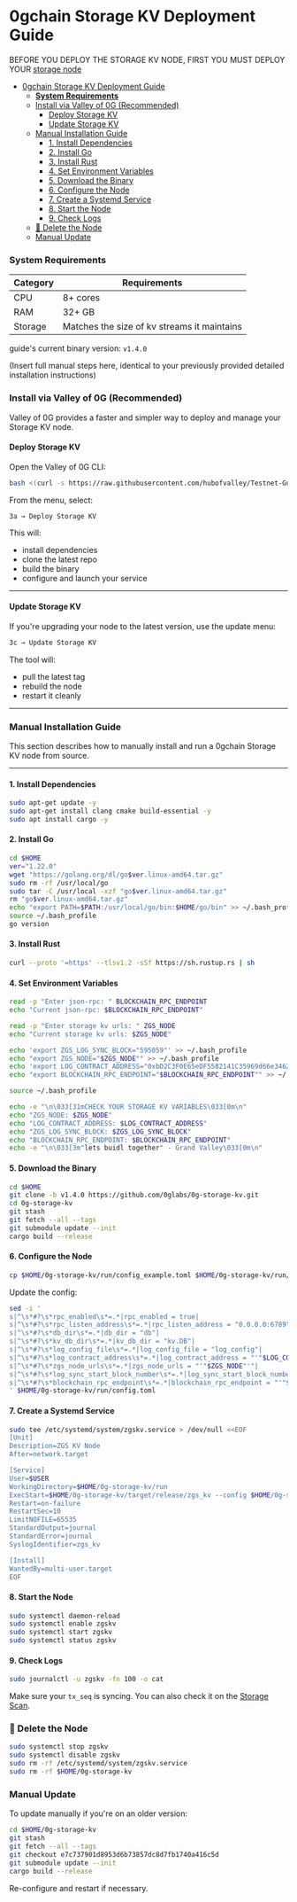 # 0gchain Storage KV Deployment Guide

BEFORE YOU DEPLOY THE STORAGE KV NODE, FIRST YOU MUST DEPLOY YOUR [storage node](https://github.com/hubofvalley/Testnet-Guides/blob/main/0g%20(zero-gravity)/storage-node.md)

- [0gchain Storage KV Deployment Guide](#0gchain-storage-kv-deployment-guide)
    - [**System Requirements**](#system-requirements)
    - [Install via Valley of 0G (Recommended)](#install-via-valley-of-0g-recommended)
      - [Deploy Storage KV](#deploy-storage-kv)
      - [Update Storage KV](#update-storage-kv)
    - [Manual Installation Guide](#manual-installation-guide)
      - [1. Install Dependencies](#1-install-dependencies)
      - [2. Install Go](#2-install-go)
      - [3. Install Rust](#3-install-rust)
      - [4. Set Environment Variables](#4-set-environment-variables)
      - [5. Download the Binary](#5-download-the-binary)
      - [6. Configure the Node](#6-configure-the-node)
      - [7. Create a Systemd Service](#7-create-a-systemd-service)
      - [8. Start the Node](#8-start-the-node)
      - [9. Check Logs](#9-check-logs)
    - [🔻 Delete the Node](#-delete-the-node)
    - [Manual Update](#manual-update)

### **System Requirements**

| Category | Requirements                                |
| -------- | ------------------------------------------- |
| CPU      | 8+ cores                                    |
| RAM      | 32+ GB                                      |
| Storage  | Matches the size of kv streams it maintains |

guide's current binary version: `v1.4.0`

(Insert full manual steps here, identical to your previously provided detailed installation instructions)

### Install via Valley of 0G (Recommended)

Valley of 0G provides a faster and simpler way to deploy and manage your Storage KV node.

#### Deploy Storage KV

Open the Valley of 0G CLI:
```bash
bash <(curl -s https://raw.githubusercontent.com/hubofvalley/Testnet-Guides/main/0g%20\(zero-gravity\)/resources/valleyof0G.sh)
```

From the menu, select:
```
3a → Deploy Storage KV
```

This will:
- install dependencies
- clone the latest repo
- build the binary
- configure and launch your service

---

#### Update Storage KV

If you're upgrading your node to the latest version, use the update menu:

```bash
3c → Update Storage KV
```

The tool will:
- pull the latest tag
- rebuild the node
- restart it cleanly

---

### Manual Installation Guide

This section describes how to manually install and run a 0gchain Storage KV node from source.

---

#### 1. Install Dependencies

```bash
sudo apt-get update -y
sudo apt-get install clang cmake build-essential -y
sudo apt install cargo -y
```

#### 2. Install Go

```bash
cd $HOME
ver="1.22.0"
wget "https://golang.org/dl/go$ver.linux-amd64.tar.gz"
sudo rm -rf /usr/local/go
sudo tar -C /usr/local -xzf "go$ver.linux-amd64.tar.gz"
rm "go$ver.linux-amd64.tar.gz"
echo "export PATH=$PATH:/usr/local/go/bin:$HOME/go/bin" >> ~/.bash_profile
source ~/.bash_profile
go version
```

#### 3. Install Rust

```bash
curl --proto '=https' --tlsv1.2 -sSf https://sh.rustup.rs | sh
```

#### 4. Set Environment Variables

```bash
read -p "Enter json-rpc: " BLOCKCHAIN_RPC_ENDPOINT
echo "Current json-rpc: $BLOCKCHAIN_RPC_ENDPOINT"

read -p "Enter storage kv urls: " ZGS_NODE
echo "Current storage kv urls: $ZGS_NODE"

echo 'export ZGS_LOG_SYNC_BLOCK="595059"' >> ~/.bash_profile
echo "export ZGS_NODE="$ZGS_NODE"" >> ~/.bash_profile
echo 'export LOG_CONTRACT_ADDRESS="0xbD2C3F0E65eDF5582141C35969d66e34629cC768"' >> ~/.bash_profile
echo "export BLOCKCHAIN_RPC_ENDPOINT="$BLOCKCHAIN_RPC_ENDPOINT"" >> ~/.bash_profile

source ~/.bash_profile

echo -e "\n\033[31mCHECK YOUR STORAGE KV VARIABLES\033[0m\n"
echo "ZGS_NODE: $ZGS_NODE"
echo "LOG_CONTRACT_ADDRESS: $LOG_CONTRACT_ADDRESS"
echo "ZGS_LOG_SYNC_BLOCK: $ZGS_LOG_SYNC_BLOCK"
echo "BLOCKCHAIN_RPC_ENDPOINT: $BLOCKCHAIN_RPC_ENDPOINT"
echo -e "\n\033[3m"lets buidl together" - Grand Valley\033[0m\n"
```

#### 5. Download the Binary

```bash
cd $HOME
git clone -b v1.4.0 https://github.com/0glabs/0g-storage-kv.git
cd 0g-storage-kv
git stash
git fetch --all --tags
git submodule update --init
cargo build --release
```

#### 6. Configure the Node

```bash
cp $HOME/0g-storage-kv/run/config_example.toml $HOME/0g-storage-kv/run/config.toml
```

Update the config:

```bash
sed -i '
s|^\s*#?\s*rpc_enabled\s*=.*|rpc_enabled = true|
s|^\s*#?\s*rpc_listen_address\s*=.*|rpc_listen_address = "0.0.0.0:6789"|
s|^\s*#?\s*db_dir\s*=.*|db_dir = "db"|
s|^\s*#?\s*kv_db_dir\s*=.*|kv_db_dir = "kv.DB"|
s|^\s*#?\s*log_config_file\s*=.*|log_config_file = "log_config"|
s|^\s*#?\s*log_contract_address\s*=.*|log_contract_address = "'"$LOG_CONTRACT_ADDRESS"'"|
s|^\s*#?\s*zgs_node_urls\s*=.*|zgs_node_urls = "'"$ZGS_NODE"'"|
s|^\s*#?\s*log_sync_start_block_number\s*=.*|log_sync_start_block_number = '"$ZGS_LOG_SYNC_BLOCK"'|
s|^\s*#?\s*blockchain_rpc_endpoint\s*=.*|blockchain_rpc_endpoint = "'"$BLOCKCHAIN_RPC_ENDPOINT"'"|
' $HOME/0g-storage-kv/run/config.toml
```

#### 7. Create a Systemd Service

```bash
sudo tee /etc/systemd/system/zgskv.service > /dev/null <<EOF
[Unit]
Description=ZGS KV Node
After=network.target

[Service]
User=$USER
WorkingDirectory=$HOME/0g-storage-kv/run
ExecStart=$HOME/0g-storage-kv/target/release/zgs_kv --config $HOME/0g-storage-kv/run/config.toml
Restart=on-failure
RestartSec=10
LimitNOFILE=65535
StandardOutput=journal
StandardError=journal
SyslogIdentifier=zgs_kv

[Install]
WantedBy=multi-user.target
EOF
```

#### 8. Start the Node

```bash
sudo systemctl daemon-reload
sudo systemctl enable zgskv
sudo systemctl start zgskv
sudo systemctl status zgskv
```

#### 9. Check Logs

```bash
sudo journalctl -u zgskv -fn 100 -o cat
```

Make sure your `tx_seq` is syncing. You can also check it on the [Storage Scan](https://storagescan-newton.0g.ai/).

### 🔻 Delete the Node

```bash
sudo systemctl stop zgskv
sudo systemctl disable zgskv
sudo rm -rf /etc/systemd/system/zgskv.service
sudo rm -rf $HOME/0g-storage-kv
```

### Manual Update

To update manually if you're on an older version:

```bash
cd $HOME/0g-storage-kv
git stash
git fetch --all --tags
git checkout e7c737901d8953d6b73857dc8d7fb1740a416c5d
git submodule update --init
cargo build --release
```

Re-configure and restart if necessary.